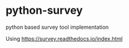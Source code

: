 # python-survey
python based survey tool implementation

Using https://survey.readthedocs.io/index.html 
